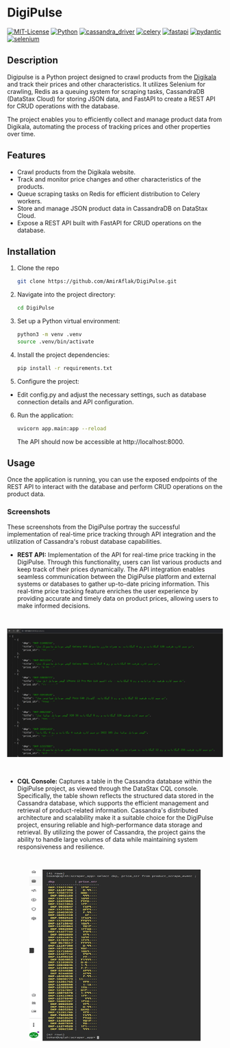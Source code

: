 # DigiPulse
[![MIT-License](https://img.shields.io/badge/License-MIT-blue.svg)](https://github.com/AmirAflak/DigiPulse/blob/main/LICENSE)
[![Python](https://img.shields.io/badge/Python-3.10%2B-blue.svg)](https://www.python.org/downloads/)
[![cassandra_driver](https://img.shields.io/badge/cassandra__driver-3.28.0-blue.svg)](https://pypi.org/project/cassandra-driver/)
[![celery](https://img.shields.io/badge/celery-5.3.4-blue.svg)](https://pypi.org/project/celery/)
[![fastapi](https://img.shields.io/badge/fastapi-0.103.1-blue.svg)](https://pypi.org/project/fastapi/)
[![pydantic](https://img.shields.io/badge/pydantic-1.10.12-blue.svg)](https://pypi.org/project/pydantic/)
[![selenium](https://img.shields.io/badge/selenium-4.13.0-blue.svg)](https://pypi.org/project/selenium/)

## Description
Digipulse is a Python project designed to crawl products from the [Digikala](https://www.digikala.com) and track their prices and other characteristics. It utilizes Selenium for crawling, Redis as a queuing system for scraping tasks, CassandraDB (DataStax Cloud) for storing JSON data, and FastAPI to create a REST API for CRUD operations with the database.

The project enables you to efficiently collect and manage product data from Digikala, automating the process of tracking prices and other properties over time.

## Features
* Crawl products from the Digikala website.
* Track and monitor price changes and other characteristics of the products.
* Queue scraping tasks on Redis for efficient distribution to Celery workers.
* Store and manage JSON product data in CassandraDB on DataStax Cloud.
* Expose a REST API built with FastAPI for CRUD operations on the database.

## Installation 
1. Clone the repo
   ```sh
   git clone https://github.com/AmirAflak/DigiPulse.git
   ```
2. Navigate into the project directory:
   ```sh
   cd DigiPulse
   ```
3. Set up a Python virtual environment:
   ```sh
   python3 -m venv .venv
   source .venv/bin/activate
   ```
4. Install the project dependencies:
   ```sh
   pip install -r requirements.txt
   ```
5. Configure the project:
* Edit config.py and adjust the necessary settings, such as database connection details and API configuration.
6. Run the application:
   ```sh
   uvicorn app.main:app --reload
   ```
   The API should now be accessible at http://localhost:8000.

  
## Usage
Once the application is running, you can use the exposed endpoints of the REST API to interact with the database and perform CRUD operations on the product data.

### Screenshots
These screenshots from the DigiPulse portray the successful implementation of real-time price tracking through API integration and the utilization of Cassandra's robust database capabilities.

* <b>REST API:</b> Implementation of the API for real-time price tracking in the DigiPulse. Through this functionality, users can list various products and keep track of their prices dynamically. The API integration enables seamless communication between the DigiPulse platform and external systems or databases to gather up-to-date pricing information. This real-time price tracking feature enriches the user experience by providing accurate and timely data on product prices, allowing users to make informed decisions.

<br />
<p align="center">
  <a href="[https://github.com/AmirAflak/DigiPulse">
    <img src="images/api.jpg" alt="Logo" width="600" height="300">
  </a>
</p>
<br /> 

* <b>CQL Console:</b> Captures a table in the Cassandra database within the DigiPulse project, as viewed through the DataStax CQL console. Specifically, the table shown reflects the structured data stored in the Cassandra database, which supports the efficient management and retrieval of product-related information. Cassandra's distributed architecture and scalability make it a suitable choice for the DigiPulse project, ensuring reliable and high-performance data storage and retrieval. By utilizing the power of Cassandra, the project gains the ability to handle large volumes of data while maintaining system responsiveness and resilience.<br />
<br />
<p align="center">
  <a href="[https://github.com/AmirAflak/DigiPulse">
    <img src="images/db.jpg" alt="Logo" width="400" height="400">
  </a>
</p>










